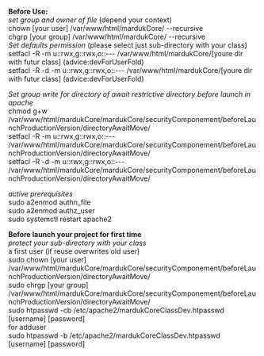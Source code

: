 **Before Use:**<br>
*set group and owner of file* (depend your context)<br>
chown [your user] /var/www/html/mardukCore/ --recursive <br>
chgrp [your group] /var/www/html/mardukCore/ --recursive <br>
*Set defaults permission* (please select just sub-directory with your class)<br>
setfacl -R -m u::rwx,g::rwx,o::--- /var/www/html/mardukCore/[youre dir with futur class] (advice:devForUserFold)<br>
setfacl -R -d -m u::rwx,g::rwx,o::--- /var/www/html/mardukCore/[youre dir with futur class] (advice:devForUserFold)<br>

*Set group write for directory of await restrictive directory before launch in apache*<br>
chmod g+w /var/www/html/mardukCore/mardukCore/securityComponement/beforeLaunchProductionVersion/directoryAwaitMove/<br>
setfacl -R -m u::rwx,g::rwx,o::--- /var/www/html/mardukCore/mardukCore/securityComponement/beforeLaunchProductionVersion/directoryAwaitMove/<br>
setfacl -R -d -m u::rwx,g::rwx,o::--- /var/www/html/mardukCore/mardukCore/securityComponement/beforeLaunchProductionVersion/directoryAwaitMove/<br>


*active prerequisites*<br>
sudo a2enmod authn_file<br>
sudo a2enmod authz_user<br>
sudo systemctl restart apache2<br>



**Before launch your project for first time**<br>
*protect your sub-directory with your class*<br>
a first user (if reuse overwrites old user)<br>
sudo chown [your user] /var/www/html/mardukCore/mardukCore/securityComponement/beforeLaunchProductionVersion/directoryAwaitMove/<br>
sudo chrgp [your group] /var/www/html/mardukCore/mardukCore/securityComponement/beforeLaunchProductionVersion/directoryAwaitMove/<br>
sudo htpasswd -cb /etc/apache2/mardukCoreClassDev.htpasswd [username] [password]<br>
for adduser<br>
sudo htpasswd -b /etc/apache2/mardukCoreClassDev.htpasswd [username] [password]<br>